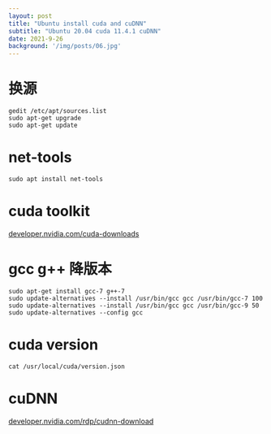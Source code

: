 ```yaml
---
layout: post
title: "Ubuntu install cuda and cuDNN"
subtitle: "Ubuntu 20.04 cuda 11.4.1 cuDNN"
date: 2021-9-26
background: '/img/posts/06.jpg'
---
```

# 换源  
```
gedit /etc/apt/sources.list  
sudo apt-get upgrade  
sudo apt-get update
```
#  net-tools  
```
sudo apt install net-tools
```
# cuda toolkit  
[developer.nvidia.com/cuda-downloads](https://developer.nvidia.com/cuda-downloads)  
# gcc g++ 降版本  
```
sudo apt-get install gcc-7 g++-7  
sudo update-alternatives --install /usr/bin/gcc gcc /usr/bin/gcc-7 100  
sudo update-alternatives --install /usr/bin/gcc gcc /usr/bin/gcc-9 50  
sudo update-alternatives --config gcc  
```
# cuda version
```
cat /usr/local/cuda/version.json
```
# cuDNN  
[developer.nvidia.com/rdp/cudnn-download](https://developer.nvidia.com/rdp/cudnn-download)  

